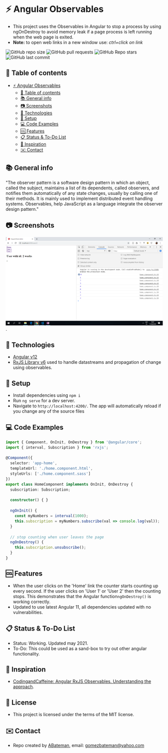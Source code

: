 # :zap: Angular Observables

* This project uses the Observables in Angular to stop a process by using ngOnDestroy to avoid memory leak if a page process is left running when the web page is exited.
* **Note:** to open web links in a new window use: _ctrl+click on link_

![GitHub repo size](https://img.shields.io/github/repo-size/AndrewJBateman/angular-observables?style=plastic)
![GitHub pull requests](https://img.shields.io/github/issues-pr/AndrewJBateman/angular-observables?style=plastic)
![GitHub Repo stars](https://img.shields.io/github/stars/AndrewJBateman/angular-observables?style=plastic)
![GitHub last commit](https://img.shields.io/github/last-commit/AndrewJBateman/angular-observables?style=plastic)

## :page_facing_up: Table of contents

* [:zap: Angular Observables](#zap-angular-observables)
  * [:page_facing_up: Table of contents](#page_facing_up-table-of-contents)
  * [:books: General info](#books-general-info)
  * [:camera: Screenshots](#camera-screenshots)
  * [:signal_strength: Technologies](#signal_strength-technologies)
  * [:floppy_disk: Setup](#floppy_disk-setup)
  * [:computer: Code Examples](#computer-code-examples)
  * [:cool: Features](#cool-features)
  * [:clipboard: Status & To-Do List](#clipboard-status--to-do-list)
  * [:clap: Inspiration](#clap-inspiration)
  * [:envelope: Contact](#envelope-contact)

## :books: General info

"The observer pattern is a software design pattern in which an object, called the subject, maintains a list of its dependents, called observers, and notifies them automatically of any state changes, usually by calling one of their methods. It is mainly used to implement distributed event handling systems. Observables, help JavaScript as a language integrate the observer design pattern."

## :camera: Screenshots

![Example screenshot](./img/observables.png).

## :signal_strength: Technologies

* [Angular v12](https://angular.io/)
* [RxJS Library v6](https://angular.io/guide/rx-library) used to handle datastreams and propagation of change using observables.

## :floppy_disk: Setup

* Install dependencies using `npm i`
* Run `ng serve` for a dev server.
* Navigate to `http://localhost:4200/`. The app will automatically reload if you change any of the source files

## :computer: Code Examples

```typescript
import { Component, OnInit, OnDestroy } from '@angular/core';
import { interval, Subscription } from 'rxjs';

@Component({
  selector: 'app-home',
  templateUrl: './home.component.html',
  styleUrls: ['./home.component.sass']
})
export class HomeComponent implements OnInit, OnDestroy {
  subscription: Subscription;

  constructor() { }

  ngOnInit() {
    const myNumbers = interval(1000);
    this.subscription = myNumbers.subscribe(val => console.log(val));
  }

  // stop counting when user leaves the page
  ngOnDestroy() {
    this.subscription.unsubscribe();
  }
}

```

## :cool: Features

* When the user clicks on the 'Home' link the counter starts counting up every second. If the user clicks on 'User 1' or 'User 2' then the counting stops. This demonstrates that the Angular function`ngOnDestroy()` is working correctly.
* Updated to use latest Angular 11, all dependencies updated with no vulnerabilities.

## :clipboard: Status & To-Do List

* Status: Working. Updated may 2021.
* To-Do: This could be used as a sand-box to try out other angular functionality.

## :clap: Inspiration

* [CodingandCaffeine: Angular RxJS Observables. Understanding the approach](https://www.youtube.com/watch?v=R7Y8k8mHEeA).

## :file_folder: License

* This project is licensed under the terms of the MIT license.

## :envelope: Contact

* Repo created by [ABateman](https://github.com/AndrewJBateman), email: gomezbateman@yahoo.com
